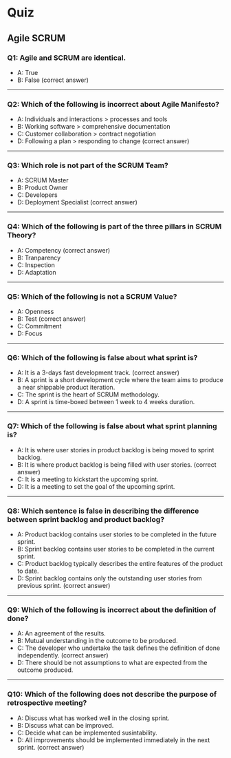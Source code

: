 # Quiz
## Agile SCRUM

### Q1: Agile and SCRUM are identical.

- A: True
- B: False (correct answer)
---

### Q2: Which of the following is incorrect about Agile Manifesto?

- A: Individuals and interactions > processes and tools
- B: Working software > comprehensive documentation
- C: Customer collaboration > contract negotiation
- D: Following a plan > responding to change (correct answer)
---

### Q3: Which role is not part of the SCRUM Team?

- A: SCRUM Master
- B: Product Owner
- C: Developers
- D: Deployment Specialist (correct answer)
---

### Q4: Which of the following is part of the three pillars in SCRUM Theory?

- A: Competency (correct answer)
- B: Tranparency
- C: Inspection
- D: Adaptation
---
### Q5: Which of the following is not a SCRUM Value?

- A: Openness
- B: Test (correct answer)
- C: Commitment
- D: Focus
---
### Q6: Which of the following is false about what sprint is?
- A: It is a 3-days fast development track. (correct answer)
- B: A sprint is a short development cycle where the team aims to produce a near shippable product iteration.
- C: The sprint is the heart of SCRUM methodology.
- D: A sprint is time-boxed between 1 week to 4 weeks duration.
---
### Q7: Which of the following is false about what sprint planning is?

- A: It is where user stories in product backlog is being moved to sprint backlog.
- B: It is where product backlog is being filled with user stories. (correct answer)
- C: It is a meeting to kickstart the upcoming sprint.
- D: It is a meeting to set the goal of the upcoming sprint.
---
### Q8: Which sentence is false in describing the difference between sprint backlog and product backlog?

- A: Product backlog contains user stories to be completed in the future sprint.
- B: Sprint backlog contains user stories to be completed in the current sprint.
- C: Product backlog typically describes the entire features of the product to date.
- D: Sprint backlog contains only the outstanding user stories from previous sprint. (correct answer)
---
### Q9: Which of the following is incorrect about the definition of done?

- A: An agreement of the results.
- B: Mutual understanding in the outcome to be produced.
- C: The developer who undertake the task defines the definition of done independently. (correct answer)
- D: There should be not assumptions to what are expected from the outcome produced.
---
### Q10: Which of the following does not describe the purpose of retrospective meeting?

- A: Discuss what has worked well in the closing sprint.
- B: Discuss what can be improved.
- C: Decide what can be implemented susintability. 
- D: All improvements should be implemented immediately in the next sprint. (correct answer)
